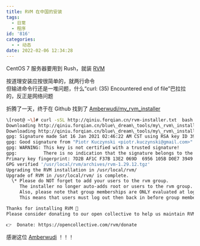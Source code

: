 ```yaml
---
title: RVM 在中国的安装
tags:
  - 日常
  - 程序
id: '816'
categories:
  - - 动态
date: 2022-02-06 12:34:28
---
```


CentOS 7 服务器要用到 Rush，就装 [RVM](http://rvm.io)

按道理安装应按很简单的，就两行命令  
但输进命令行还是一堆问题，什么“curl: (35) Encountered end of file”巴拉拉的，反正是网络问题

折腾了一天，终于在 Github 找到了 [Amberwudi/my\_rvm\_installer](https://github.com/Amberwudi/my_rvm_installer)

```bash
\[root@ ~\]# curl -sSL http://qiniu.forqian.cn/rvm-installer.txt  bash -s stable
Downloading http://qiniu.forqian.cn/blue\_dream\_tools/my\_rvm\_installer/1.29.12.tar.gz
Downloading http://qiniu.forqian.cn/blue\_dream\_tools/my\_rvm\_installer/1.29.12.tar.gz.asc
gpg: Signature made Sat 16 Jan 2021 02:46:22 AM CST using RSA key ID 39499BDB
gpg: Good signature from "Piotr Kuczynski <piotr.kuczynski@gmail.com>"
gpg: WARNING: This key is not certified with a trusted signature!
gpg:          There is no indication that the signature belongs to the owner.
Primary key fingerprint: 7D2B AF1C F37B 13E2 069D  6956 105B D0E7 3949 9BDB
GPG verified '/usr/local/rvm/archives/rvm-1.29.12.tgz'
Upgrading the RVM installation in /usr/local/rvm/
Upgrade of RVM in /usr/local/rvm/ is complete.
  \* Please do NOT forget to add your users to the rvm group.
     The installer no longer auto-adds root or users to the rvm group. Admins must do this.
     Also, please note that group memberships are ONLY evaluated at login time.
     This means that users must log out then back in before group membership takes effect!

Thanks for installing RVM 🙏
Please consider donating to our open collective to help us maintain RVM.

👉  Donate: https://opencollective.com/rvm/donate
```

感谢这位 [Amberwudi](https://github.com/Amberwudi) ！！！